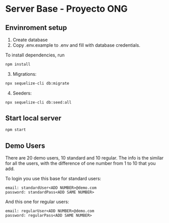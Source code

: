 # Server Base - Proyecto ONG


## Envinroment setup

1) Create database
2) Copy .env.example to .env and fill with database credentials.

To install dependencies, run
``` bash
npm install
```

3) Migrations:
``` bash
npx sequelize-cli db:migrate
```

4) Seeders:
``` bash
npx sequelize-cli db:seed:all
```

## Start local server

``` bash
npm start
```
## Demo Users

There are 20 demo users, 10 standard and 10 regular. The info is the similar for all the users, with the difference of one number from 1 to 10 that you add.

To login you use this base for standard users:

```
email: standardUser<ADD NUMBER>@demo.com
password: standardPass<ADD SAME NUMBER>
```
And this one for regular users:

```
email: regularUser<ADD NUMBER>@demo.com
password: regularPass<ADD SAME NUMBER>
```